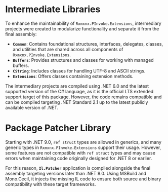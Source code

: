 # Intermediate Libraries

To enhance the maintainability of `Rxmxnx.PInvoke.Extensions`, intermediary projects were created to modularize
functionality and separate it from the final assembly:

- **`Common`**: Contains foundational structures, interfaces, delegates, classes, and utilities that are shared across
  all components of `Rxmxnx.PInvoke.Extensions`.
- **`Buffers`**: Provides structures and classes for working with managed buffers.
- **`CString`**: Includes classes for handling UTF-8 and ASCII strings.
- **`Extensions`**: Offers classes containing extension methods.

The intermediary projects are compiled using .NET 6.0 and the latest supported version of the C# language, as it is the
official LTS extended support target of this package.
However, the code remains compatible and can be compiled targeting .NET Standard 2.1 up to the latest publicly available
version of .NET.

# Package Patcher Library

Starting with .NET 9.0, `ref struct` types are allowed in generics, and many generic types in
`Rxmxnx.PInvoke.Extensions` support their usage. However, some features are not compatible with `ref struct` types and
may cause errors when maintaining code originally designed for .NET 8 or earlier.

For this reason, **`Il.Patcher`** application is compiled alongside the final assembly targeting versions
later than .NET 8.0. Using MSBuild and Mono.Cecil, it injects the missing IL code to ensure both source and binary
compatibility with these target frameworks.